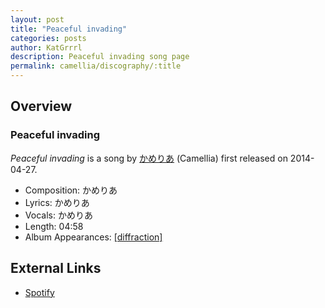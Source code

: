 ```yaml
---
layout: post
title: "Peaceful invading"
categories: posts
author: KatGrrrl
description: Peaceful invading song page
permalink: camellia/discography/:title
---
```


## Overview

### Peaceful invading

*Peaceful invading* is a song by [かめりあ](/camellia) (Camellia) first released on 2014-04-27.

* Composition: かめりあ
* Lyrics: かめりあ
* Vocals: かめりあ
* Length: 04:58
* Album Appearances: [\[diffraction\]](/camellia/albums/diffraction)

## External Links

* [Spotify](https://open.spotify.com/track/5ZyuvNGSVa1OyJN1KuOd0T?si=294a2bb6efba4e8b)
